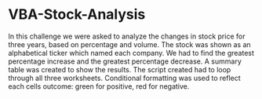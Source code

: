 # VBA-Stock-Analysis
In this challenge we were asked to analyze the changes in stock price for three years, based on percentage and volume. 
The stock was shown as an alphabetical ticker which named each company.
We had to find the greatest percentage increase and the greatest percentage decrease.
A summary table was created to show the results.
The script created had to loop through all three worksheets.
Conditional formatting was used to reflect each cells outcome: green for positive, red for negative.
